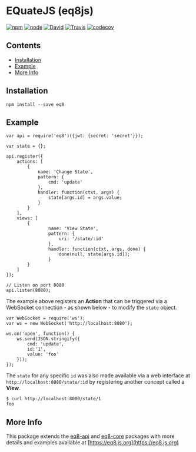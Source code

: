# EQuateJS (eq8js)

[![npm](https://img.shields.io/npm/v/eq8.svg?maxAge=2592000)](https://npmjs.com/package/eq8) [![node](https://img.shields.io/node/v/eq8.svg?maxAge=2592000)](https://npmjs.com/package/eq8) [![David](https://img.shields.io/david/eq8/eq8js.svg?maxAge=2592000)](https://david-dm.org/eq8/eq8js) [![Travis](https://travis-ci.org/eq8/eq8js.svg?branch=master)](https://travis-ci.org/eq8/eq8js) [![codecov](https://codecov.io/gh/eq8/eq8js/branch/master/graph/badge.svg)](https://codecov.io/gh/eq8/eq8js)

<!-- START doctoc generated TOC please keep comment here to allow auto update -->
<!-- DON'T EDIT THIS SECTION, INSTEAD RE-RUN doctoc TO UPDATE -->
## Contents

- [Installation](#installation)
- [Example](#example)
- [More Info](#more-info)

<!-- END doctoc generated TOC please keep comment here to allow auto update -->

## Installation

```
npm install --save eq8
```

## Example

```
var api = require('eq8')({jwt: {secret: 'secret'}});

var state = {};

api.register({
	actions: [
		{
			name: 'Change State',
			pattern: {
				cmd: 'update'
			},
			handler: function(ctxt, args) {
				state[args.id] = args.value;
			}
		}
	],
	views: [
		{
				name: 'View State',
				pattern: {
					uri: '/state/:id'
				},
				handler: function(ctxt, args, done) {
					done(null, state[args.id]);
				}
		}
	]
});

// Listen on port 8080
api.listen(8080);

```

The example above registers an **Action** that can be triggered via a WebSocket connection - as shown below - to modify the `state` object.

```
var WebSocket = require('ws');
var ws = new WebSocket('http://localhost:8080');

ws.on('open', function() {
	ws.send(JSON.stringify({
		cmd: 'update',
		id:'1',
		value: 'foo'
	}));
});
```

The `state` for any specific `id` was also made available via a web interface at `http://localhost:8080/state/:id` by registering another concept called a **View**.

```
$ curl http://localhost:8080/state/1
foo
```

## More Info
This package extends the [eq8-api](https://www.npmjs.com/package/eq8-api) and [eq8-core](https://www.npmjs.com/package/eq8-core) packages with more details and examples available at [https://eq8.js.org](https://eq8.js.org)

